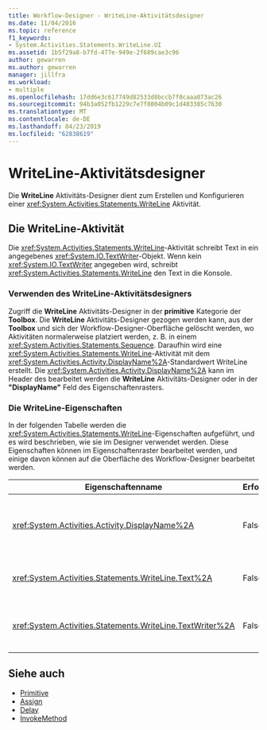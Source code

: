 ```yaml
---
title: Workflow-Designer - WriteLine-Aktivitätsdesigner
ms.date: 11/04/2016
ms.topic: reference
f1_keywords:
- System.Activities.Statements.WriteLine.UI
ms.assetid: 1b5f29a8-b7fd-477e-949e-2f689cae3c96
author: gewarren
ms.author: gewarren
manager: jillfra
ms.workload:
- multiple
ms.openlocfilehash: 17dd6e3c617749d82533d8bccb7f0caaa073ac26
ms.sourcegitcommit: 94b3a052fb1229c7e7f8804b09c1d403385c7630
ms.translationtype: MT
ms.contentlocale: de-DE
ms.lasthandoff: 04/23/2019
ms.locfileid: "62838619"
---
```

# <a name="writeline-activity-designer"></a>WriteLine-Aktivitätsdesigner

Die **WriteLine** Aktivitäts-Designer dient zum Erstellen und Konfigurieren einer <xref:System.Activities.Statements.WriteLine> Aktivität.

## <a name="the-writeline-activity"></a>Die WriteLine-Aktivität

Die <xref:System.Activities.Statements.WriteLine>-Aktivität schreibt Text in ein angegebenes <xref:System.IO.TextWriter>-Objekt. Wenn kein <xref:System.IO.TextWriter> angegeben wird, schreibt <xref:System.Activities.Statements.WriteLine> den Text in die Konsole.

### <a name="using-the-writeline-activity-designer"></a>Verwenden des WriteLine-Aktivitätsdesigners

Zugriff die **WriteLine** Aktivitäts-Designer in der **primitive** Kategorie der **Toolbox**. Die **WriteLine** Aktivitäts-Designer gezogen werden kann, aus der **Toolbox** und sich der Workflow-Designer-Oberfläche gelöscht werden, wo Aktivitäten normalerweise platziert werden, z. B. in einem <xref:System.Activities.Statements.Sequence>. Daraufhin wird eine <xref:System.Activities.Statements.WriteLine>-Aktivität mit dem <xref:System.Activities.Activity.DisplayName%2A>-Standardwert WriteLine erstellt. Die <xref:System.Activities.Activity.DisplayName%2A> kann im Header des bearbeitet werden die **WriteLine** Aktivitäts-Designer oder in der **"DisplayName"** Feld des Eigenschaftenrasters.

### <a name="the-writeline-properties"></a>Die WriteLine-Eigenschaften

In der folgenden Tabelle werden die <xref:System.Activities.Statements.WriteLine>-Eigenschaften aufgeführt, und es wird beschrieben, wie sie im Designer verwendet werden. Diese Eigenschaften können im Eigenschaftenraster bearbeitet werden, und einige davon können auf die Oberfläche des Workflow-Designer bearbeitet werden.

|Eigenschaftenname|Erforderlich|Verwendung|
|-|--------------|-|
|<xref:System.Activities.Activity.DisplayName%2A>|False|Der Anzeigename der <xref:System.Activities.Statements.WriteLine>-Aktivität. Der Standardwert lautet WriteLine. Obwohl der <xref:System.Activities.Activity.DisplayName%2A>-Wert nicht zwingend erforderlich ist, wird empfohlen, einen Anzeigenamen zu verwenden.|
|<xref:System.Activities.Statements.WriteLine.Text%2A>|False|Der zu schreibende Text. Um die Eigenschaft festzulegen, geben Sie einen Visual Basic-Ausdruck in der **Text** Feld der **WriteLine** -Aktivitätsdesigner oder im Eigenschaftenraster.|
|<xref:System.Activities.Statements.WriteLine.TextWriter%2A>|False|Die <xref:System.IO.TextWriter>-Instanz, an die die <xref:System.Activities.Statements.WriteLine>-Aktivität den <xref:System.Activities.Statements.WriteLine.Text%2A>-Text ausgibt. Der Standardwert ist die Konsole.|

## <a name="see-also"></a>Siehe auch

- [Primitive](../workflow-designer/primitives-activity-designers.md)
- [Assign](../workflow-designer/assign-activity-designer.md)
- [Delay](../workflow-designer/delay-activity-designer.md)
- [InvokeMethod](../workflow-designer/invokemethod-activity-designer.md)
